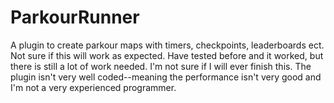 # ParkourRunner
A plugin to create parkour maps with timers, checkpoints, leaderboards ect.
Not sure if this will work as expected. Have tested before and it worked, but there is still a lot of work needed. I'm not sure if I will ever finish this.
The plugin isn't very well coded--meaning the performance isn't very good and I'm not a very experienced programmer.
